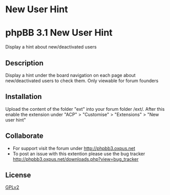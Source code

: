 New User Hint
===================

# phpBB 3.1 New User Hint

Display a hint about new/deactivated users  

## Description

Display a hint under the board navigation on each page about new/deactivated users to check them.
Only viewable for forum founders  

## Installation

Upload the content of the folder "ext" into your forum folder /ext/.
After this enable the extension under "ACP" > "Customise" > "Extensions" > "New user hint"

## Collaborate

* For support visit the forum under http://phpbb3.oxpus.net
* To post an issue with this extention please use the bug tracker http://phpbb3.oxpus.net/downloads.php?view=bug_tracker

## License

[GPLv2](license.txt)

